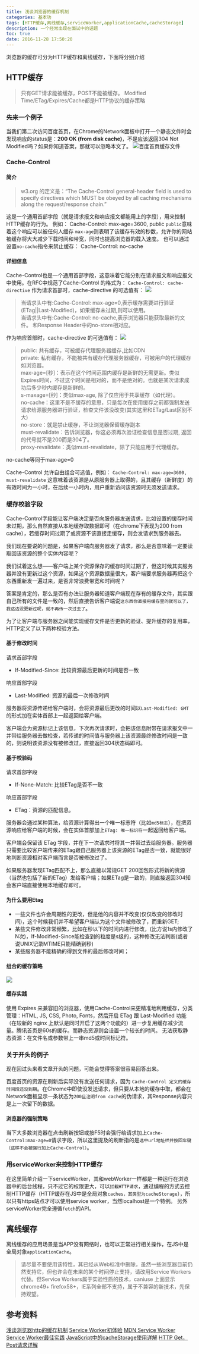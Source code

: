 ```yaml
---
title: 浅谈浏览器的缓存机制
categories: 基本功
tags: [HTTP缓存,离线缓存,serviceWorker,applicationCache,cacheStorage]
description: 一个经常出现在面试中的话题
toc: true
date: 2016-11-28 17:50:20
---
```

浏览器的缓存可分为HTTP缓存和离线缓存，下面将分别介绍
<!--more-->
## HTTP缓存
> 只有GET请求能被缓存，POST不能被缓存。
Modified Time/ETag/Expires/Cache都是HTTP协议的缓存策略

### 先来一个例子
当我们第二次访问百度首页，在Chrome的Network面板中打开一个静态文件时会发现响应的status是：**200 OK (from disk cache)**，不是应该返回304 Not Modified吗？如果你知道答案，那就可以忽略本文了。
![百度首页缓存文件](http://www.53zi.com/%E7%99%BE%E5%BA%A6%E9%A6%96%E9%A1%B5%E9%9D%99%E6%80%81%E7%BC%93%E5%AD%98%E6%96%87%E4%BB%B6.png)
### Cache-Control
#### 简介
> w3.org 的定义是：“The Cache-Control general-header field is used to specify directives which MUST be obeyed by all caching mechanisms along the request/response chain.” 

这是一个通用首部字段（就是请求报文和响应报文都能用上的字段），用来控制HTTP缓存的行为。
例如：
Cache-Control: max-age=3600, public
`public`意味着这个响应可以被任何人缓存
`max-age`则表明了该缓存有效的秒数，允许你的网站被缓存将大大减少下载时间和带宽，同时也提高浏览器的载入速度。
也可以通过设置`no-cache`指令来禁止缓存：
Cache-Control: no-cache

#### 详细信息
Cache-Control也是一个通用首部字段，这意味着它能分别在请求报文和响应报文中使用。在RFC中规范了Cache-Control 的格式为：
`Cache-Control: cache-directive`
作为请求首部时，cache-directive 的可选值有：
![](http://www.53zi.com/cache-directive%E8%AF%B7%E6%B1%82.png)
> 当请求头中有:Cache-Control: max-age=0,表示缓存需要进行验证(ETag||Last-Modified)，如果缓存未过期,则可以使用。<br />
当请求头中有:Cache-Control: no-cache,表示浏览器只能获取最新的文件。 和Response Header中的no-store相对应。

作为响应首部时，cache-directive 的可选值有：
![](http://www.53zi.com/cache-directive%E5%93%8D%E5%BA%94.png)
> public: 共有缓存，可被缓存代理服务器缓存,比如CDN<br />
private: 私有缓存，不能被共有缓存代理服务器缓存，可被用户的代理缓存如浏览器。<br />
max-age=[秒]：表示在这个时间范围内缓存是新鲜的无需更新。类似Expires时间，不过这个时间是相对的，而不是绝对的。也就是某次请求成功后多少秒内缓存是新鲜的。<br />
s-maxage=[秒]：类似max-age, 除了仅应用于共享缓存（如代理）。<br />
no-cache：这里不是不缓存的意思，只是每次在使用缓存之前都强制发送请求给源服务器进行验证，检查文件该没改变(其实这里和ETag/Last区别不大)<br />
no-store：就是禁止缓存，不让浏览器保留缓存副本<br />
must-revalidate：告诉浏览器，你这必须再次验证检查信息是否过期, 返回的代号就不是200而是304了。<br />
proxy-revalidate：类似must-revalidate，除了只能应用于代理缓存。<br />

no-cache等同于max-age=0

 Cache-Control 允许自由组合可选值，例如：
`Cache-Control: max-age=3600, must-revalidate`
这意味着该资源是从原服务器上取得的，且其缓存（新鲜度）的有效时间为一小时，在后续一小时内，用户重新访问该资源时无须发送请求。

### 缓存校验字段
Cache-Control字段能让客户端决定是否向服务器发送请求，比如设置的缓存时间未过期，那么自然直接从本地缓存取数据即可（在chrome下表现为200 from cache），若缓存时间过期了或资源不该直接走缓存，则会发请求到服务器去。

我们现在要说的问题是，如果客户端向服务器发了请求，那么是否意味着一定要读取回该资源的整个实体内容呢？

我们试着这么想——客户端上某个资源保存的缓存时间过期了，但这时候其实服务器并没有更新过这个资源，如果这个资源数据量很大，客户端要求服务器再把这个东西重新发一遍过来，是否非常浪费带宽和时间呢？

答案是肯定的，那么是否有办法让服务器知道客户端现在存有的缓存文件，其实跟自己所有的文件是一致的，然后直接告诉客户端说`这东西你直接用缓存里的就可以了，我这边没更新过呢，就不再传一次过去了`。

为了让客户端与服务器之间能实现缓存文件是否更新的验证、提升缓存的复用率，HTTP定义了以下两种校验方法。

#### 基于修改时间
请求首部字段
- If-Modified-Since: 比较资源最后更新的时间是否一致

响应首部字段
- Last-Modified: 资源的最后一次修改时间

服务器将资源传递给客户端时，会将资源最后更改的时间以`Last-Modified: GMT`的形式加在实体首部上一起返回给客户端。

客户端会为资源标记上该信息，下次再次请求时，会把该信息附带在请求报文中一并带给服务器去做检查，若传递的时间值与服务器上该资源最终修改时间是一致的，则说明该资源没有被修改过，直接返回304状态码即可。

#### 基于校验码
请求首部字段
- If-None-Match: 比较ETag是否不一致

响应首部字段
- ETag：资源的匹配信息。

服务器会通过某种算法，给资源计算得出一个唯一标志符（比如`md5标志`），在把资源响应给客户端的时候，会在实体首部加上`ETag: 唯一标识符`一起返回给客户端。

客户端会保留该 ETag 字段，并在下一次请求时将其一并带过去给服务器。服务器只需要比较客户端传来的ETag跟自己服务器上该资源的ETag是否一致，就能很好地判断资源相对客户端而言是否被修改过了。

如果服务器发现ETag匹配不上，那么直接以常规GET 200回包形式将新的资源（当然也包括了新的ETag）发给客户端；如果ETag是一致的，则直接返回304知会客户端直接使用本地缓存即可。

#### 为什么要用Etag
- 一些文件也许会周期性的更改，但是他的内容并不改变(仅仅改变的修改时间)，这个时候我们并不希望客户端认为这个文件被修改了，而重新GET; 
- 某些文件修改非常频繁，比如在秒以下的时间内进行修改，(比方说1s内修改了N次)，If-Modified-Since能检查到的粒度是s级的，这种修改无法判断(或者说UNIX记录MTIME只能精确到秒) 
- 某些服务器不能精确的得到文件的最后修改时间；

#### 组合的缓存策略
![](http://www.53zi.com/8668139.jpg)

#### 缓存实践
使用 Expires 来兼容旧的浏览器，使用Cache-Control来更精准地利用缓存，分类管理：HTML, JS, CSS, Photo, Fonts，然后开启 ETag 跟 Last-Modified 功能（在较新的 nginx 上默认是同时开启了这两个功能的）进一步复用缓存减少流量。腾讯首页是60s的缓存。而静态资源则会设置一个较长的时间。
无法获取静态资源：在文件名或参数带上一串md5或时间标记符。

### 关于开头的例子
现在回过头来看文章开头的问题，可能会觉得答案很容易回答出来。

百度首页的资源在刷新后实际没有发送任何请求，因为 `Cache-Control 定义的缓存时间段还没到期`。在Chrome中即使没发送请求，但只要从本地的缓存中取，都会在Network面板显示一条状态为`200且注明from cache`的伪请求，其Response内容只是上一次留下的数据。
#### 浏览器的强制策略
当下大多数浏览器在点击刷新按钮或按F5时会强行给请求加上`Cache-Control:max-age=0`请求字段，所以这里提及的刷新指的是`选中url地址栏并按回车键（这样不会被强行加上Cache-Control）`。

### 用serviceWorker来控制HTTP缓存
在这里简单介绍一下serviceWorker，其和webWorker一样都是一种运行在浏览器中的后台线程，只不过它的权限更大，可以`拦截HTTP请求`，通过编程的方式去控制HTTP缓存（HTTP缓存在JS中是全局对象`caches，其类型为cacheStorage`），所以只有https站点才可以使用service worker，当然localhost是一个特例。
另外serviceWorker完全遵循`fetch`的API。

## 离线缓存
离线缓存的应用场景是当APP没有网络时，也可以正常进行相关操作，在JS中是全局对象`applicationCache`。
> 请尽量不要使用该特性，其已经从Web标准中删除，虽然一些浏览器目前仍然支持它，但也许会在未来的某个时间停止支持，请改用Service Workers代替。但Service Workers属于实验性质的技术，caniuse 上面显示chrome49+ firefox58+，IE系列全部不支持，属于不兼容的新技术，先保持观望。

## 参考资料
[浅谈浏览器http的缓存机制](http://web.jobbole.com/85509/)
[Service Worker初体验](http://www.alloyteam.com/2016/01/9274/)
[MDN Service Worker](https://developer.mozilla.org/en-US/docs/Web/API/Service_Worker_API/Using_Service_Workers)
[Service Worker最佳实践](https://x5.tencent.com/tbs/guide/serviceworker.html)
[JavaScript中的cacheStorage使用详解](http://www.jb51.net/article/70217.htm)
[HTTP Get，Post请求详解](http://blog.chinaunix.net/uid-25808509-id-3047968.html)
